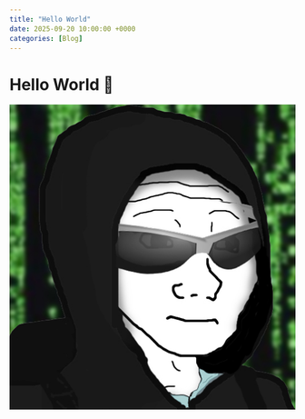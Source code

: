 ```yaml
---
title: "Hello World"
date: 2025-09-20 10:00:00 +0000
categories: [Blog]
---
```


# Hello World 👋

 


![My First Image](/assets/img/hello-world.jpg)
